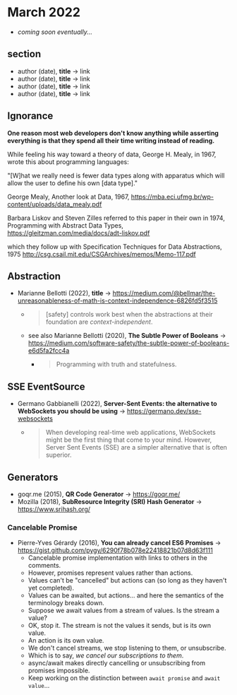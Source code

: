 # March 2022

+ *coming soon eventually...*

## section

+ author (date), **title** &#8594; link
+ author (date), **title** &#8594; link
+ author (date), **title** &#8594; link
+ author (date), **title** &#8594; link

## Ignorance

**One reason most web developers don't know anything while asserting everything is that they spend all their time writing instead of reading.**

While feeling his way toward a theory of data, George H. Mealy, in 1967, wrote this about programming languages:

"[W]hat we really need is fewer data types along with apparatus which will allow the user to define his own [data type]."

George Mealy, Another look at Data, 1967,
https://mba.eci.ufmg.br/wp-content/uploads/data_mealy.pdf

Barbara Liskov and Steven Zilles referred to this paper in their own in 1974, Programming with Abstract Data Types,
https://gleitzman.com/media/docs/adt-liskov.pdf

which they follow up with Specification Techniques for Data Abstractions, 1975
http://csg.csail.mit.edu/CSGArchives/memos/Memo-117.pdf

## Abstraction

+ Marianne Bellotti (2022), **title** &#8594; https://medium.com/@bellmar/the-unreasonableness-of-math-is-context-independence-6826fd5f3515
  - > \[safety] controls work best when the abstractions at their foundation are *context-independent*.
  + see also Marianne Bellotti (2020), **The Subtle Power of Booleans** &#8594; https://medium.com/software-safety/the-subtle-power-of-booleans-e6d5fa2fcc4a
    - > Programming with truth and statefulness.

## SSE EventSource

+ Germano Gabbianelli (2022), **Server-Sent Events: the alternative to WebSockets you should be using** &#8594; https://germano.dev/sse-websockets
  - > When developing real-time web applications, WebSockets might be the first thing that come to your mind. However, Server Sent Events (SSE) are a simpler alternative that is often superior.

## Generators

+ goqr.me (2015), **QR Code Generator** &#8594; https://goqr.me/
+ Mozilla (2018), **SubResource Integrity (SRI) Hash Generator** &#8594; https://www.srihash.org/


### Cancelable Promise

+ Pierre-Yves Gérardy (2016), **You can already cancel ES6 Promises** &#8594; https://gist.github.com/pygy/6290f78b078e22418821b07d8d63f111
  - Cancelable promise implementation with links to others in the comments.
  - However, promises represent values rather than actions.
  - Values can't be "cancelled" but actions can (so long as they haven't yet completed).
  - Values can be awaited, but actions... and here the semantics of the terminology breaks down.
  - Suppose we await values from a stream of values. Is the stream a value?
  - OK, stop it. The stream is not the values it sends, but is its own value.
  - An action is its own value.
  - We don't cancel streams, we stop listening to them, or unsubscribe.
  - Which is to say, *we cancel our subscriptions to them*.
  - async/await makes directly cancelling or unsubscribing from promises impossible.
  - Keep working on the distinction between `await promise` and `await value`...


